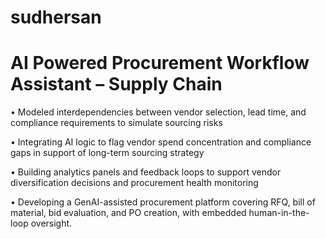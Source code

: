 # sudhersan

# AI Powered Procurement Workflow Assistant – Supply Chain	

•	Modeled interdependencies between vendor selection, lead time, and compliance requirements to simulate sourcing risks

•	Integrating AI logic to flag vendor spend concentration and compliance gaps in support of long-term sourcing strategy

•	Building analytics panels and feedback loops to support vendor diversification decisions and procurement health monitoring

•	Developing a GenAI-assisted procurement platform covering RFQ, bill of material, bid evaluation, and PO creation, with embedded human-in-the-loop oversight.


